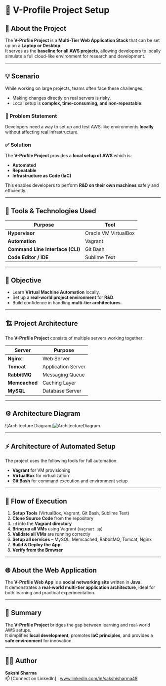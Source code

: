# 🧩 V-Profile Project Setup

## 📘 About the Project
The **V-Profile Project** is a **Multi-Tier Web Application Stack** that can be set up on a **Laptop or Desktop**.  
It serves as the **baseline for all AWS projects**, allowing developers to locally simulate a full cloud-like environment for research and development.

---

## 💡 Scenario
While working on large projects, teams often face these challenges:
- Making changes directly on real servers is risky.  
- Local setup is **complex, time-consuming, and non-repeatable**.

### 🧠 Problem Statement
Developers need a way to set up and test AWS-like environments **locally** without affecting real infrastructure.

### ✅ Solution
The **V-Profile Project** provides a **local setup of AWS** which is:
- **Automated**
- **Repeatable**
- **Infrastructure as Code (IaC)**

This enables developers to perform **R&D on their own machines** safely and efficiently.

---

## 🧰 Tools & Technologies Used
| Purpose | Tool |
|----------|------|
| **Hypervisor** | Oracle VM VirtualBox |
| **Automation** | Vagrant |
| **Command Line Interface (CLI)** | Git Bash |
| **Code Editor / IDE** | Sublime Text |

---

## 🎯 Objective
- Learn **Virtual Machine Automation** locally.  
- Set up a **real-world project environment** for **R&D**.  
- Build confidence in handling **multi-tier architectures**.

---

## 🏗️ Project Architecture
The **V-Profile Project** consists of multiple servers working together:

| Server | Purpose |
|---------|----------|
| **Nginx** | Web Server |
| **Tomcat** | Application Server |
| **RabbitMQ** | Messaging Queue |
| **Memcached** | Caching Layer |
| **MySQL** | Database Server |

---

## ⚙️ Architecture Diagram
![Architecture Diagram]![ArchitectureDiagram](https://github.com/user-attachments/assets/f11ab771-5fe2-4f7b-a0d7-50700394e439)


---

## ⚡ Architecture of Automated Setup
The project uses the following tools for full automation:
- **Vagrant** for VM provisioning  
- **VirtualBox** for virtualization  
- **Git Bash** for command execution and environment setup  

---

## 🚀 Flow of Execution
1. **Setup Tools** (VirtualBox, Vagrant, Git Bash, Sublime Text)  
2. **Clone Source Code** from the repository  
3. `cd` into the **Vagrant directory**  
4. **Bring up all VMs** using Vagrant (`vagrant up`)  
5. **Validate all VMs** are running correctly  
6. **Setup all services** – MySQL, Memcached, RabbitMQ, Tomcat, Nginx  
7. **Build & Deploy the App**  
8. **Verify from the Browser**

---

## 🌐 About the Web Application
The **V-Profile Web App** is a **social networking site** written in **Java**.  
It demonstrates a **real-world multi-tier application architecture**, ideal for both learning and practical experimentation.

---

## 🧠 Summary
The **V-Profile Project** bridges the gap between learning and real-world AWS setups.  
It simplifies **local development**, promotes **IaC principles**, and provides a **safe environment** for innovation.

---

## 👩‍💻 Author
**Sakshi Sharma**  
📫 [Connect on LinkedIn] : www.linkedin.com/in/sakshisharma48

